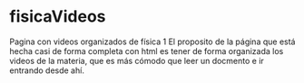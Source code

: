 # fisicaVideos
Pagina con videos organizados de física 1
El proposito de la página que está hecha casi de forma completa con html es tener de forma organizada los videos de la materia, que es más cómodo que leer un docmento e ir entrando desde ahí.
